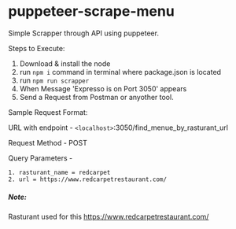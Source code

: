 # puppeteer-scrape-menu

Simple Scrapper through API using puppeteer.


Steps to Execute:

1. Download & install the node
2. run `npm i` command in terminal where package.json is located
3. run `npm run scrapper`
4. When Message 'Expresso is on Port 3050' appears
5. Send a Request from Postman or anyother tool.

Sample Request Format:

URL with endpoint - `<localhost>`:3050/find_menue_by_rasturant_url

Request Method - POST

Query Parameters - 

    1. rasturant_name = redcarpet
    2. url = https://www.redcarpetrestaurant.com/

##### Note:

Rasturant used for this https://www.redcarpetrestaurant.com/
